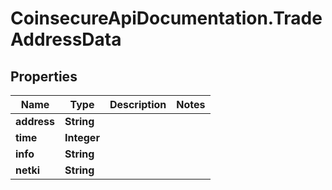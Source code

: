 # CoinsecureApiDocumentation.TradeAddressData

## Properties
Name | Type | Description | Notes
------------ | ------------- | ------------- | -------------
**address** | **String** |  | 
**time** | **Integer** |  | 
**info** | **String** |  | 
**netki** | **String** |  | 


